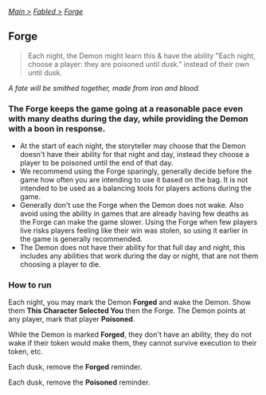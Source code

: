 [*Main >*](https://github.com/PowerofMoll/Mining-Timing---A-fancreation-to-Blood-on-the-Clocktower/blob/main/README.md)
[_Fabled >_](https://github.com/PowerofMoll/Mining-Timing---A-fancreation-to-Blood-on-the-Clocktower/blob/main/Fabled/README.md)
[_Forge_](https://github.com/PowerofMoll/Mining-Timing---A-fancreation-to-Blood-on-the-Clocktower/blob/main/Fabled/Forge/README.md)

## Forge

> Each night, the Demon might learn this & have the ability "Each night, choose a player: they are poisoned until dusk." instead of their own until dusk. 

*A fate will be smithed together, made from iron and blood.*

### The Forge keeps the game going at a reasonable pace even with many deaths during the day, while providing the Demon with a boon in response.
- At the start of each night, the storyteller may choose that the Demon doesn't have their ability for that night and day, instead they choose a player to be poisoned until the end of that day.
- We recommend using the Forge sparingly, generally decide before the game how often you are intending to use it based on the bag. It is not intended to be used as a balancing tools for players actions during the game.
- Generally don't use the Forge when the Demon does not wake. Also avoid using the ability in games that are already having few deaths as the Forge can make the game slower. Using the Forge when few players live risks players feeling like their win was stolen, so using it earlier in the game is generally recommended.
- The Demon does not have their ability for that full day and night, this includes any abilities that work during the day or night, that are not them choosing a player to die.

### How to run
Each night, you may mark the Demon **Forged** and wake the Demon. Show them **This Character Selected You** then the Forge. The Demon points at any player, mark that player **Poisoned**.

While the Demon is marked **Forged**, they don't have an ability, they do not wake if their token would make them, they cannot survive execution to their token, etc.

Each dusk, remove the **Forged** reminder.

Each dusk, remove the **Poisoned** reminder.
